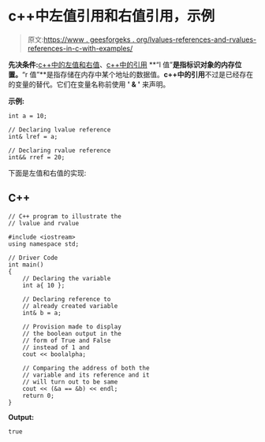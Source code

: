 # c++中左值引用和右值引用，示例

> 原文:[https://www . geesforgeks . org/lvalues-references-and-rvalues-references-in-c-with-examples/](https://www.geeksforgeeks.org/lvalues-references-and-rvalues-references-in-c-with-examples/)

**先决条件:**[c++中的左值和右值](https://www.geeksforgeeks.org/lvalue-and-rvalue-in-c-language/)、[c++中的引用](https://www.geeksforgeeks.org/references-in-c/)
**“l 值”**是指标识对象的内存位置。**“r 值”**是指存储在内存中某个地址的数据值。**c++中的引用**不过是已经存在的变量的替代。它们在变量名称前使用 **' & '** 来声明。

**示例:**

```
int a = 10;

// Declaring lvalue reference
int& lref = a;

// Declaring rvalue reference
int&& rref = 20;
```

下面是左值和右值的实现:

## C++

```
// C++ program to illustrate the
// lvalue and rvalue

#include <iostream>
using namespace std;

// Driver Code
int main()
{
    // Declaring the variable
    int a{ 10 };

    // Declaring reference to
    // already created variable
    int& b = a;

    // Provision made to display
    // the boolean output in the
    // form of True and False
    // instead of 1 and
    cout << boolalpha;

    // Comparing the address of both the
    // variable and its reference and it
    // will turn out to be same
    cout << (&a == &b) << endl;
    return 0;
}
```

**Output:** 

```
true
```